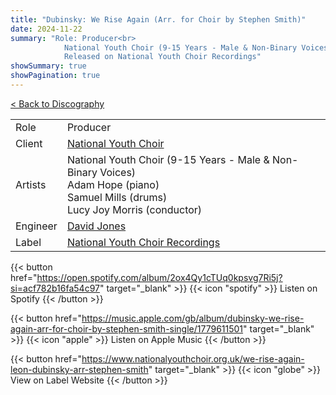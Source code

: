 ```yaml
---
title: "Dubinsky: We Rise Again (Arr. for Choir by Stephen Smith)"
date: 2024-11-22
summary: "Role: Producer<br>
            National Youth Choir (9-15 Years - Male & Non-Binary Voices)<br>
            Released on National Youth Choir Recordings"
showSummary: true
showPagination: true
---
```

[< Back to Discography](/discography)

| | |
|-|-|
|Role|Producer|
|Client|[National Youth Choir](https://www.nationalyouthchoir.org.uk)|
|Artists|National Youth Choir (9-15 Years - Male & Non-Binary Voices)<br>Adam Hope (piano)<br>Samuel Mills (drums)<br>Lucy Joy Morris (conductor)|
|Engineer|[David Jones](https://sonusaudio.co.uk/)|
|Label|[National Youth Choir Recordings](https://www.nationalyouthchoir.org.uk/recordings)

{{< button href="https://open.spotify.com/album/2ox4Qy1cTUq0kpsvg7Ri5j?si=acf782b16fa54c97" target="_blank" >}}
{{< icon "spotify" >}} Listen on Spotify
{{< /button >}}

{{< button href="https://music.apple.com/gb/album/dubinsky-we-rise-again-arr-for-choir-by-stephen-smith-single/1779611501" target="_blank" >}}
{{< icon "apple" >}} Listen on Apple Music
{{< /button >}}

{{< button href="https://www.nationalyouthchoir.org.uk/we-rise-again-leon-dubinsky-arr-stephen-smith" target="_blank" >}}
{{< icon "globe" >}} View on Label Website
{{< /button >}}
